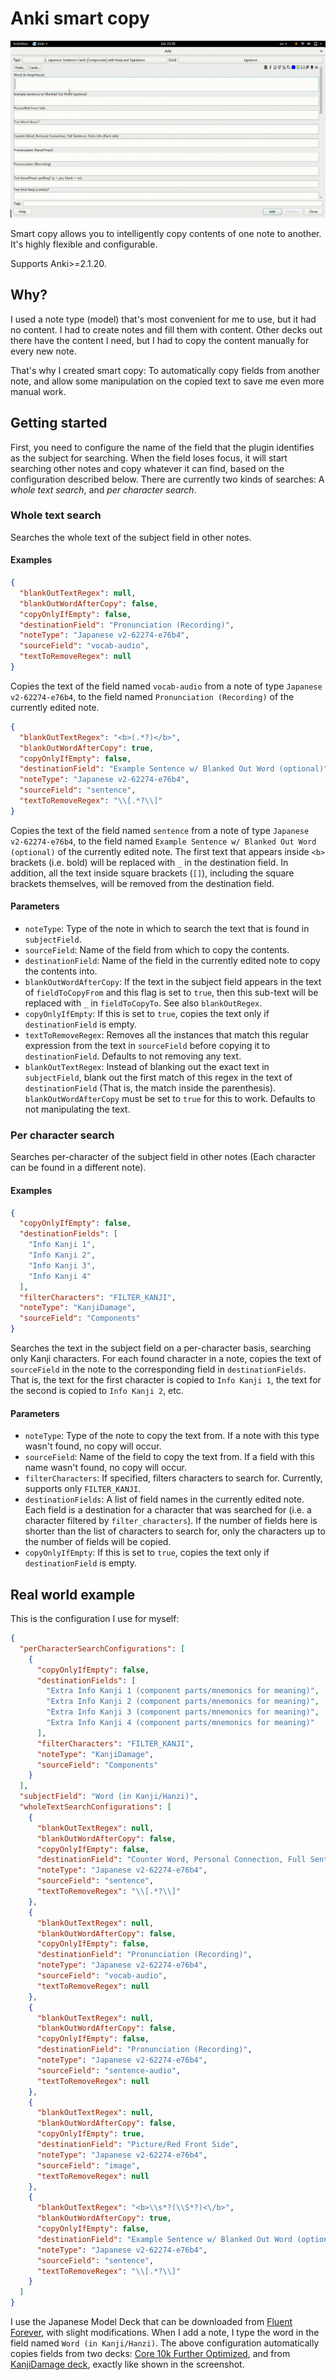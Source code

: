 # Anki smart copy

![Smart Copy](./smart_copy.gif)

Smart copy allows you to intelligently copy contents of one note to another. It's highly flexible and configurable.

Supports Anki>=2.1.20.

## Why?

I used a note type (model) that's most convenient for me to use, but it had no content. I had to create notes and fill them with content. Other decks out there have the content I need, but I had to copy the content manually for every new note.

That's why I created smart copy: To automatically copy fields from another note, and allow some manipulation on the copied text to save me even more manual work.

## Getting started

First, you need to configure the name of the field that the plugin identifies as the subject for searching. When the field loses focus, it will start searching other notes and copy whatever it can find, based on the configuration described below. There are currently two kinds of searches:
A *whole text search*, and *per character search*.

### Whole text search

Searches the whole text of the subject field in other notes.

#### Examples

```json
{
  "blankOutTextRegex": null,
  "blankOutWordAfterCopy": false,
  "copyOnlyIfEmpty": false,
  "destinationField": "Pronunciation (Recording)",
  "noteType": "Japanese v2-62274-e76b4",
  "sourceField": "vocab-audio",
  "textToRemoveRegex": null
}
```

Copies the text of the field named `vocab-audio` from a note of type `Japanese v2-62274-e76b4`, to the field named `Pronunciation (Recording)` of the currently edited note.


```json
{
  "blankOutTextRegex": "<b>(.*?)</b>",
  "blankOutWordAfterCopy": true,
  "copyOnlyIfEmpty": false,
  "destinationField": "Example Sentence w/ Blanked Out Word (optional)",
  "noteType": "Japanese v2-62274-e76b4",
  "sourceField": "sentence",
  "textToRemoveRegex": "\\[.*?\\]"
}
```

Copies the text of the field named `sentence` from a note of type `Japanese v2-62274-e76b4`, to the field named `Example Sentence w/ Blanked Out Word (optional)` of the currently edited note. The first text that appears inside `<b>` brackets (i.e. bold) will be replaced with `_` in the destination field. In addition, all the text inside square brackets (`[]`), including the square brackets themselves, will be removed from the destination field.

#### Parameters

- `noteType`: Type of the note in which to search the text that is found in `subjectField`.
- `sourceField`: Name of the field from which to copy the contents.
- `destinationField`: Name of the field in the currently edited note to copy the contents into.
- `blankOutWordAfterCopy`: If the text in the subject field appears in the text of `fieldToCopyFrom` and this flag is set to `true`, then this sub-text will be replaced with `_` in `fieldToCopyTo`. See also `blankOutRegex`.
- `copyOnlyIfEmpty`: If this is set to `true`, copies the text only if `destinationField` is empty.
- `textToRemoveRegex`: Removes all the instances that match this regular expression from the text in `sourceField` before copying it to `destinationField`. Defaults to not removing any text.
- `blankOutTextRegex`: Instead of blanking out the exact text in `subjectField`, blank out the first match of this regex in the text of `destinationField` (That is, the match inside the parenthesis). `blankOutWordAfterCopy` must be set to `true` for this to work. Defaults to not manipulating the text.

### Per character search

Searches per-character of the subject field in other notes (Each character can be found in a different note).

#### Examples

```json
{
  "copyOnlyIfEmpty": false,
  "destinationFields": [
    "Info Kanji 1",
    "Info Kanji 2",
    "Info Kanji 3",
    "Info Kanji 4"
  ],
  "filterCharacters": "FILTER_KANJI",
  "noteType": "KanjiDamage",
  "sourceField": "Components"
}
```

Searches the text in the subject field on a per-character basis, searching only Kanji characters. For each found character in a note, copies the text of `sourceField` in the note to the corresponding field in `destinationFields`. That is, the text for the first character is copied to `Info Kanji 1`, the text for the second is copied to `Info Kanji 2`, etc.

#### Parameters

- `noteType`: Type of the note to copy the text from. If a note with this type wasn't found, no copy will occur.
- `sourceField`: Name of the field to copy the text from. If a field with this name wasn't found, no copy will occur.
- `filterCharacters`: If specified, filters characters to search for. Currently, supports only `FILTER_KANJI`.
- `destinationFields`: A list of field names in the currently edited note. Each field is a destination for a character that was searched for (i.e. a character filtered by `filter_characters`). If the number of fields here is shorter than the list of characters to search for, only the characters up to the number of fields will be copied.
- `copyOnlyIfEmpty`: If this is set to `true`, copies the text only if `destinationField` is empty.

## Real world example

This is the configuration I use for myself:

```json
{
  "perCharacterSearchConfigurations": [
    {
      "copyOnlyIfEmpty": false,
      "destinationFields": [
        "Extra Info Kanji 1 (component parts/mnemonics for meaning)",
        "Extra Info Kanji 2 (component parts/mnemonics for meaning)",
        "Extra Info Kanji 3 (component parts/mnemonics for meaning)",
        "Extra Info Kanji 4 (component parts/mnemonics for meaning)"
      ],
      "filterCharacters": "FILTER_KANJI",
      "noteType": "KanjiDamage",
      "sourceField": "Components"
    }
  ],
  "subjectField": "Word (in Kanji/Hanzi)",
  "wholeTextSearchConfigurations": [
    {
      "blankOutTextRegex": null,
      "blankOutWordAfterCopy": false,
      "copyOnlyIfEmpty": false,
      "destinationField": "Counter Word, Personal Connection, Full Sentence, Extra Info (Back side)",
      "noteType": "Japanese v2-62274-e76b4",
      "sourceField": "sentence",
      "textToRemoveRegex": "\\[.*?\\]"
    },
    {
      "blankOutTextRegex": null,
      "blankOutWordAfterCopy": false,
      "copyOnlyIfEmpty": false,
      "destinationField": "Pronunciation (Recording)",
      "noteType": "Japanese v2-62274-e76b4",
      "sourceField": "vocab-audio",
      "textToRemoveRegex": null
    },
    {
      "blankOutTextRegex": null,
      "blankOutWordAfterCopy": false,
      "copyOnlyIfEmpty": false,
      "destinationField": "Pronunciation (Recording)",
      "noteType": "Japanese v2-62274-e76b4",
      "sourceField": "sentence-audio",
      "textToRemoveRegex": null
    },
    {
      "blankOutTextRegex": null,
      "blankOutWordAfterCopy": false,
      "copyOnlyIfEmpty": true,
      "destinationField": "Picture/Red Front Side",
      "noteType": "Japanese v2-62274-e76b4",
      "sourceField": "image",
      "textToRemoveRegex": null
    },
    {
      "blankOutTextRegex": "<b>\\s*?(\\S*?)<\/b>",
      "blankOutWordAfterCopy": true,
      "copyOnlyIfEmpty": false,
      "destinationField": "Example Sentence w/ Blanked Out Word (optional)",
      "noteType": "Japanese v2-62274-e76b4",
      "sourceField": "sentence",
      "textToRemoveRegex": "\\[.*?\\]"
    }
  ]
}
```

I use the Japanese Model Deck that can be downloaded from [Fluent Forever](https://blog.fluent-forever.com/kanjisignatures/), with slight modifications. When I add a note, I type the word in the field named `Word (in Kanji/Hanzi)`. The above configuration automatically copies fields from two decks: [Core 10k Further Optimized](https://archive.org/details/Core2k6k10KFurtherOptimizedPICSOUND), and from [KanjiDamage deck](https://ankiweb.net/shared/info/748570187), exactly like shown in the screenshot.

